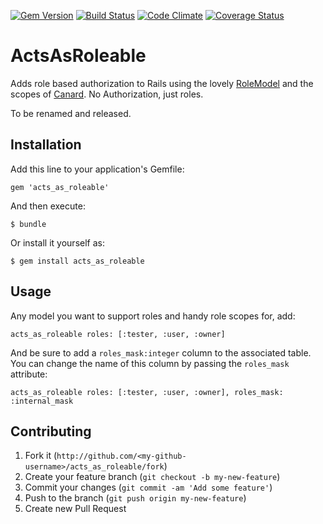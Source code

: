 [![Gem Version](https://badge.fury.io/rb/acts_as_roleable.png)](http://badge.fury.io/rb/acts_as_roleable)
[![Build Status](https://travis-ci.org/elsom25/acts_as_roleable.png?branch=master)](https://travis-ci.org/elsom25/acts_as_roleable)
[![Code Climate](https://codeclimate.com/github/elsom25/acts_as_roleable.png)](https://codeclimate.com/github/elsom25/acts_as_roleable)
[![Coverage Status](https://coveralls.io/repos/elsom25/acts_as_roleable/badge.png)](https://coveralls.io/r/elsom25/acts_as_roleable)

# ActsAsRoleable

Adds role based authorization to Rails using the lovely [RoleModel](https://github.com/martinrehfeld/role_model) and the scopes of [Canard](https://github.com/james2m/canard). No Authorization, just roles.

To be renamed and released.

## Installation

Add this line to your application's Gemfile:

    gem 'acts_as_roleable'

And then execute:

    $ bundle

Or install it yourself as:

    $ gem install acts_as_roleable

## Usage

Any model you want to support roles and handy role scopes for, add:

    acts_as_roleable roles: [:tester, :user, :owner]

And be sure to add a `roles_mask:integer` column to the associated table. You can change the name of this column by passing the `roles_mask` attribute:

    acts_as_roleable roles: [:tester, :user, :owner], roles_mask: :internal_mask

## Contributing

1. Fork it (`http://github.com/<my-github-username>/acts_as_roleable/fork`)
2. Create your feature branch (`git checkout -b my-new-feature`)
3. Commit your changes (`git commit -am 'Add some feature'`)
4. Push to the branch (`git push origin my-new-feature`)
5. Create new Pull Request
